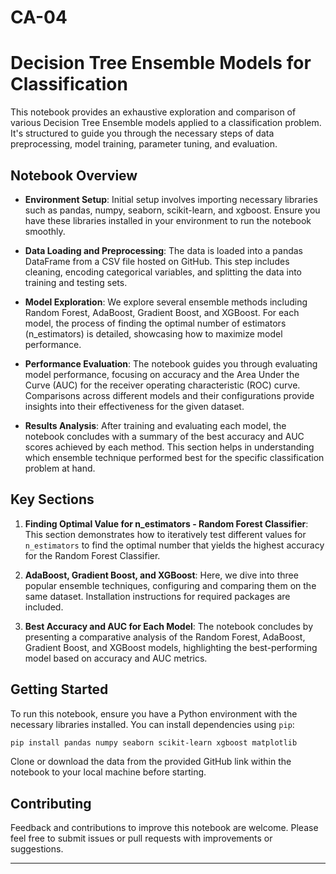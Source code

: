 # CA-04


# Decision Tree Ensemble Models for Classification

This notebook provides an exhaustive exploration and comparison of various Decision Tree Ensemble models applied to a classification problem. It's structured to guide you through the necessary steps of data preprocessing, model training, parameter tuning, and evaluation.

## Notebook Overview

- **Environment Setup**: Initial setup involves importing necessary libraries such as pandas, numpy, seaborn, scikit-learn, and xgboost. Ensure you have these libraries installed in your environment to run the notebook smoothly.

- **Data Loading and Preprocessing**: The data is loaded into a pandas DataFrame from a CSV file hosted on GitHub. This step includes cleaning, encoding categorical variables, and splitting the data into training and testing sets.

- **Model Exploration**: We explore several ensemble methods including Random Forest, AdaBoost, Gradient Boost, and XGBoost. For each model, the process of finding the optimal number of estimators (n_estimators) is detailed, showcasing how to maximize model performance.

- **Performance Evaluation**: The notebook guides you through evaluating model performance, focusing on accuracy and the Area Under the Curve (AUC) for the receiver operating characteristic (ROC) curve. Comparisons across different models and their configurations provide insights into their effectiveness for the given dataset.

- **Results Analysis**: After training and evaluating each model, the notebook concludes with a summary of the best accuracy and AUC scores achieved by each method. This section helps in understanding which ensemble technique performed best for the specific classification problem at hand.

## Key Sections

1. **Finding Optimal Value for n_estimators - Random Forest Classifier**: This section demonstrates how to iteratively test different values for `n_estimators` to find the optimal number that yields the highest accuracy for the Random Forest Classifier.

2. **AdaBoost, Gradient Boost, and XGBoost**: Here, we dive into three popular ensemble techniques, configuring and comparing them on the same dataset. Installation instructions for required packages are included.

3. **Best Accuracy and AUC for Each Model**: The notebook concludes by presenting a comparative analysis of the Random Forest, AdaBoost, Gradient Boost, and XGBoost models, highlighting the best-performing model based on accuracy and AUC metrics.

## Getting Started

To run this notebook, ensure you have a Python environment with the necessary libraries installed. You can install dependencies using `pip`:

```bash
pip install pandas numpy seaborn scikit-learn xgboost matplotlib
```

Clone or download the data from the provided GitHub link within the notebook to your local machine before starting.

## Contributing

Feedback and contributions to improve this notebook are welcome. Please feel free to submit issues or pull requests with improvements or suggestions.

---
